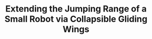---
archived: x
description: 'This project investigates the impact curvature, buckling, and anisotropy
  play when used passively to enhance jumping capability. In this project we employ
  a curved structure to allow a rigid link to collapse preferentially in one direction
  when it encounters aerodynamic drag forces. A model was constructed in Python
  using the data gathered through the experiments and was tuned so that its outputs
  were as close as possible to the experimental results. As expected, increasing
  the wing diameter increased the total fall time, and increasing the payload mass
  decreased the total fall time. Orientation of the wings around the vertical axis
  of the glider relative to the direction of horizontal motion was also found to
  have an effect on the length of time between when the gliding platform was launched
  and when it made contact with the ground, with a configuration where the axis
  between the wings was parallel to the direction of motion granting added stability. '
funding: This project was funded as part of a Barrett Honors thesis.
image: /assets/images/research/jump-glider.png
key: archived
publish: x
students: Guston Lighthouse
title: Extending the Jumping Range of a Small Robot via Collapsible Gliding Wings  
---